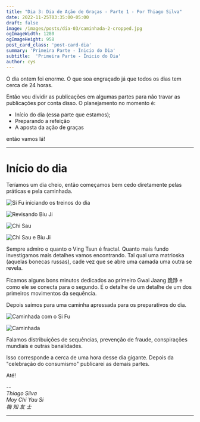 ```yaml
---
title: "Dia 3: Dia de Ação de Graças - Parte 1 - Por Thiago Silva"
date: 2022-11-25T03:35:00-05:00
draft: false
image: /images/posts/dia-03/caminhada-2-cropped.jpg
ogImageWidth: 1280
ogImageHeight: 958
post_card_class: 'post-card-dia'
summary: 'Primeira Parte - Ínicio do Dia'
subtitle:  'Primeira Parte - Ínicio do Dia'
author: cys
---
```


O dia ontem foi enorme. O que soa engraçado já que todos os dias tem cerca de 24 horas.

Então vou dividir as publicações em algumas partes para não travar as publicações por conta disso. O planejamento no momento é:
 - Início  do dia (essa parte que estamos);
 - Preparando a refeição
 - A aposta da ação de graças

então vamos lá!

***

# Início  do dia

Teríamos um dia cheio, então começamos bem cedo diretamente pelas práticas e pela caminhada.

![Si Fu iniciando os treinos do dia](/images/posts/dia-03/treino-matinal-si-fu-explicando.jpg)

![Revisando Biu Ji](/images/posts/dia-03/treino-matinal-detalhes-biu-ji.jpg)

![Chi Sau](/images/posts/dia-03/treino-matinal-chi-sau-2.jpg)

![Chi Sau e Biu Ji](/images/posts/dia-03/treino-matinal-chi-sau.jpg)

Sempre admiro o quanto o Ving Tsun é fractal. Quanto mais fundo investigamos mais detalhes vamos encontrando. Tal qual uma matrioska (aquelas bonecas russas), cade vez que se abre uma camada uma outra se revela.

Ficamos alguns bons minutos dedicados ao primeiro Gwai Jaang 跪踭 e como ele se conecta para o segundo. É o detalhe de um detalhe de um dos primeiros movimentos da sequência.

Depois saímos para uma caminha apressada para os preparativos do dia.  

![Caminhada com o Si Fu](/images/posts/dia-03/caminhada-1.jpg)

![Caminhada](/images/posts/dia-03/caminhada-2.jpg)

Falamos distribuições de sequências, prevenção de fraude, conspirações mundiais e outras banalidades.

Isso corresponde a cerca de uma hora desse dia gigante. Depois da "celebração do consumismo" publicarei as demais partes.

Até!

--  
_Thiago Silva_  
_Moy Chi Yau Si_  
_梅 知 友 士_

***

